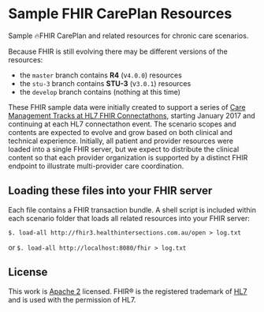 # Sample FHIR CarePlan Resources

Sample 🔥FHIR CarePlan and related resources for chronic care scenarios.

Because FHIR is still evolving there may be different versions of the resources:

- the `master` branch contains **R4** (v`4.0.0`) resources
- the `stu-3` branch contains **STU-3** (v`3.0.1`) resources
- the `develop` branch contains (nothing at this time)


These FHIR sample data were initially created to support a series of [Care Management Tracks at HL7 FHIR Connectathons][track], starting January 2017 and continuing at each HL7 connectathon event. The scenario scopes and contents are expected to evolve and grow based on both clinical and technical experience. Initially, all patient and provider resources were loaded into a single FHIR server, but we expect to distribute the clinical content so that each provider organization is supported by a distinct FHIR endpoint to illustrate multi-provider care coordination.

[track]: http://wiki.hl7.org/index.php?title=201805_Care_Plan

Loading these files into your FHIR server
-----------------------------------------
Each file contains a FHIR transaction bundle.  A shell script is included within each scenario folder that loads all related resources into your FHIR server:

`$. load-all http://fhir3.healthintersections.com.au/open > log.txt`

or `$. load-all http://localhost:8080/fhir > log.txt`

License
-------
This work is [Apache 2](./LICENSE.txt) licensed.
FHIR® is the registered trademark of [HL7][hl7] and is used with the permission of HL7.

[hl7]: http://hl7.org/
